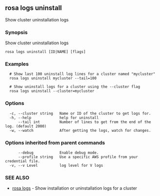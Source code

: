 ## rosa logs uninstall

Show cluster uninstallation logs

### Synopsis

Show cluster uninstallation logs

```
rosa logs uninstall [ID|NAME] [flags]
```

### Examples

```
  # Show last 100 uninstall log lines for a cluster named "mycluster"
  rosa logs uninstall mycluster --tail=100

  # Show uninstall logs for a cluster using the --cluster flag
  rosa logs uninstall --cluster=mycluster
```

### Options

```
  -c, --cluster string   Name or ID of the cluster to get logs for.
  -h, --help             help for uninstall
      --tail int         Number of lines to get from the end of the log. (default 2000)
  -w, --watch            After getting the logs, watch for changes.
```

### Options inherited from parent commands

```
      --debug            Enable debug mode.
      --profile string   Use a specific AWS profile from your credential file.
  -v, --v Level          log level for V logs
```

### SEE ALSO

* [rosa logs](rosa_logs.md)	 - Show installation or uninstallation logs for a cluster

